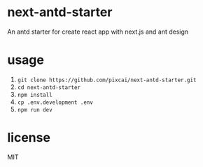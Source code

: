 # next-antd-starter
An antd starter for create react app with next.js and ant design

# usage
1. `git clone https://github.com/pixcai/next-antd-starter.git`
2. `cd next-antd-starter`
3. `npm install`
4. `cp .env.development .env`
5. `npm run dev`

# license
MIT
